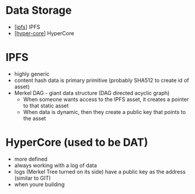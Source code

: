 # Data Storage

- [[ipfs]] IPFS
- [[hyper-core]] HyperCore

# IPFS
- highly generic
- content hash data is primary primitive (probably SHA512 to create id of asset)
- Merkel DAG - giant data structure (DAG directed acyclic graph)
  - When someone wants access to the IPFS asset, it creates a pointer to that static asset 
  - When data is dynamic, then they create a public key that points to the asset

# HyperCore (used to be DAT)
- more defined
- always working with a log of data
- logs (Merkel Tree turned on its side) have a public key as the address (similar to GIT)
- when youre building 




[//begin]: # "Autogenerated link references for markdown compatibility"
[ipfs]: ipfs/ipfs "ipfs"
[hyper-core]: hyper-core/hyper-core "hyper-core"
[//end]: # "Autogenerated link references"